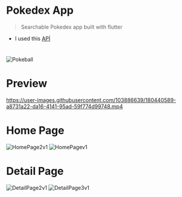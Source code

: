 # Pokedex App

> Searchable Pokedex app built with flutter
- I used this [APİ](https://raw.githubusercontent.com/Biuni/PokemonGO-Pokedex/master/pokedex.json)
#
![Pokeball](https://media.giphy.com/media/uWLJEGCSWdmvK/giphy.gif)

# Preview
https://user-images.githubusercontent.com/103886639/180440589-a8731a22-da16-4141-95ad-59f774d99748.mp4





# Home Page
![HomePage2v1](https://user-images.githubusercontent.com/103886639/180438131-56f9e4d2-178f-4d02-b416-f0a9e59eefbe.png)
![HomePagev1](https://user-images.githubusercontent.com/103886639/180438140-c18bb8c9-9548-4f50-bc96-ef8eb6b21ed6.png)


# Detail Page
![DetailPage2v1](https://user-images.githubusercontent.com/103886639/180438176-ccda265d-8852-42ef-acd2-5482b9ddaebe.png)
![DetailPage3v1](https://user-images.githubusercontent.com/103886639/180438180-5bfe0969-c83d-4308-b640-7f358c6b539a.png)


